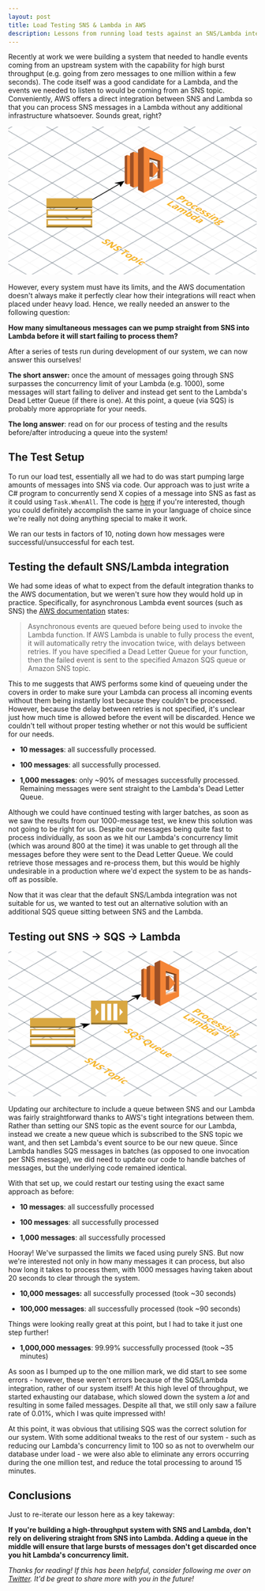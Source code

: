 ```yaml
---
layout: post
title: Load Testing SNS & Lambda in AWS
description: Lessons from running load tests against an SNS/Lambda integration in AWS.
---
```


Recently at work we were building a system that needed to handle events coming from an upstream system with the capability for high burst throughput (e.g. going from zero messages to one million within a few seconds). The code itself was a good candidate for a Lambda, and the events we needed to listen to would be coming from an SNS topic. Conveniently, AWS offers a direct integration between SNS and Lambda so that you can process SNS messages in a Lambda without any additional infrastructure whatsoever. Sounds great, right?

![](/assets/images/load-testing-sns-lambda/integration.png)

However, every system must have its limits, and the AWS documentation doesn't always make it perfectly clear how their integrations will react when placed under heavy load. Hence, we really needed an answer to the following question:

**How many simultaneous messages can we pump straight from SNS into Lambda before it will start failing to process them?**

After a series of tests run during development of our system, we can now answer this ourselves!

**The short answer:** once the amount of messages going through SNS surpasses the concurrency limit of your Lambda (e.g. 1000), some messages will start failing to deliver and instead get sent to the Lambda's Dead Letter Queue (if there is one). At this point, a queue (via SQS) is probably more appropriate for your needs.

**The long answer**: read on for our process of testing and the results before/after introducing a queue into the system!

## The Test Setup

To run our load test, essentially all we had to do was start pumping large amounts of messages into SNS via code. Our approach was to just write a C# program to concurrently send X copies of a message into SNS as fast as it could using `Task.WhenAll`. The code is [here](https://gist.github.com/chrislewisdev/32b16cb5c07f57537f399e9453b5c4cf) if you're interested, though you could definitely accomplish the same in your language of choice since we're really not doing anything special to make it work.

We ran our tests in factors of 10, noting down how messages were successful/unsuccessful for each test.

## Testing the default SNS/Lambda integration

We had some ideas of what to expect from the default integration thanks to the AWS documentation, but we weren't sure how they would hold up in practice. Specifically, for asynchronous Lambda event sources (such as SNS) the [AWS documentation](https://docs.aws.amazon.com/lambda/latest/dg/retries-on-errors.html) states:
> Asynchronous events are queued before being used to invoke the Lambda function. If AWS Lambda is unable to fully process the event, it will automatically retry the invocation twice, with delays between retries. If you have specified a Dead Letter Queue for your function, then the failed event is sent to the specified Amazon SQS queue or Amazon SNS topic.

This to me suggests that AWS performs some kind of queueing under the covers in order to make sure your Lambda can process all incoming events without them being instantly lost because they couldn't be processed. However, because the delay between retries is not specified, it's unclear just how much time is allowed before the event will be discarded. Hence we couldn't tell without proper testing whether or not this would be sufficient for our needs.

* **10 messages**: all successfully processed.

* **100 messages**: all successfully processed.

* **1,000 messages**: only ~90% of messages successfully processed. Remaining messages were sent straight to the Lambda's Dead Letter Queue.

Although we could have continued testing with larger batches, as soon as we saw the results from our 1000-message test, we knew this solution was not going to be right for us. Despite our messages being quite fast to process individually, as soon as we hit our Lambda's concurrency limit (which was around 800 at the time) it was unable to get through all the messages before they were sent to the Dead Letter Queue. We could retrieve those messages and re-process them, but this would be highly undesirable in a production where we'd expect the system to be as hands-off as possible.

Now that it was clear that the default SNS/Lambda integration was not suitable for us, we wanted to test out an alternative solution with an additional SQS queue sitting between SNS and the Lambda.

## Testing out SNS -> SQS -> Lambda

![](/assets/images/load-testing-sns-lambda/sqs.png)

Updating our architecture to include a queue between SNS and our Lambda was fairly straightforward thanks to AWS's tight integrations between them. Rather than setting our SNS topic as the event source for our Lambda, instead we create a new queue which is subscribed to the SNS topic we want, and then set Lambda's event source to be our new queue. Since Lambda handles SQS messages in batches (as opposed to one invocation per SNS message), we did need to update our code to handle batches of messages, but the underlying code remained identical.

With that set up, we could restart our testing using the exact same approach as before:

* **10 messages**: all successfully processed

* **100 messages**: all successfully processed

* **1,000 messages**: all successfully processed

Hooray! We've surpassed the limits we faced using purely SNS. But now we're interested not only in how many messages it can process, but also how long it takes to process them, with 1000 messages having taken about 20 seconds to clear through the system.

* **10,000 messages:** all successfully processed (took ~30 seconds)

* **100,000 messages**: all successfully processed (took ~90 seconds)

Things were looking really great at this point, but I had to take it just one step further!

* **1,000,000 messages**: 99.99% successfully processed (took ~35 minutes)

As soon as I bumped up to the one million mark, we did start to see some errors - however, these weren't errors because of the SQS/Lambda integration, rather of our system itself! At this high level of throughput, we started exhausting our database, which slowed down the system a *lot* and resulting in some failed messages. Despite all that, we still only saw a failure rate of 0.01%, which I was quite impressed with!

At this point, it was obvious that utilising SQS was the correct solution for our system. With some additional tweaks to the rest of our system - such as reducing our Lambda's concurrency limit to 100 so as not to overwhelm our database under load - we were also able to eliminate any errors occurring during the one million test, and reduce the total processing to around 15 minutes.

## Conclusions

Just to re-iterate our lesson here as a key takeway:

**If you're building a high-throughput system with SNS and Lambda, don't rely on delivering straight from SNS into Lambda. Adding a queue in the middle will ensure that large bursts of messages don't get discarded once you hit Lambda's concurrency limit.**

*Thanks for reading! If this has been helpful, consider following me over on [Twitter](https://twitter.com/chrislewisdev). It'd be great to share more with you in the future!*
